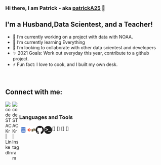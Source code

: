 ### Hi there, I am Patrick - aka [patrickA25][website] 👋

## I'm a Husband,Data Scientest, and a Teacher!
- 🔭 I’m currently working on a project with data with NOAA.
- 🌱 I’m currently learning Everything 
- 👯 I’m looking to collaborate with other data scientest and developers
- ✨ 2021 Goals: Work out everyday this year, contribute to a github project.
- ⚡ Fun fact: I love to cook, and I built my own desk.

<br />

## Connect with me:
[<img align="left" alt="codeSTACKr | LinkedIn" width="22px" src="https://cdn.jsdelivr.net/npm/simple-icons@v3/icons/linkedin.svg" />][linkedin]

[<img align="left" alt="codeSTACKr | Instagram" width="22px" src="https://cdn.jsdelivr.net/npm/simple-icons@v3/icons/instagram.svg" />][instagram]

<br />

 ### Languages and Tools

[<img align="left" alt="SQL" width="26px" src="https://raw.githubusercontent.com/github/explore/80688e429a7d4ef2fca1e82350fe8e3517d3494d/topics/sql/sql.png" />]
[<img align="left" alt="Git" width="26px" src="https://raw.githubusercontent.com/github/explore/80688e429a7d4ef2fca1e82350fe8e3517d3494d/topics/git/git.png" />]
[<img align="left" alt="GitHub" width="26px" src="https://raw.githubusercontent.com/github/explore/78df643247d429f6cc873026c0622819ad797942/topics/github/github.png" />]
[<img align="left" alt="Terminal" width="26px" src="https://raw.githubusercontent.com/github/explore/80688e429a7d4ef2fca1e82350fe8e3517d3494d/topics/terminal/terminal.png" />]

<br />
<br />

[website]: https://www.ayersanalytics.com/about

[linkedin]: https://www.linkedin.com/in/patrick-a-65b053122/

[instagram]: https://www.instagram.com/zerocool14/


<!--
**patrickA25/patrickA25** is a ✨ _special_ ✨ repository because its `README.md` (this file) appears on your GitHub profile.

Here are some ideas to get you started:
## 

- 💬 Ask me about ...
- 📫 How to reach me: ...
- 😄 Pronouns: ...
- 🤔 I’m looking for help with ...

-->
